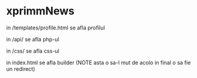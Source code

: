 # xprimmNews

in /templates/profile.html
se afla profilul

in /api/
se afla php-ul

in /css/
se afla css-ul

in index.html se afla builder (NOTE asta o sa-l mut de acolo in final o sa fie un redirect)


